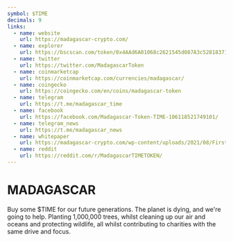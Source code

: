 ```yaml
---
symbol: $TIME
decimals: 9
links:
  - name: website
    url: https://madagascar-crypto.com/
  - name: explorer
    url: https://bscscan.com/token/0x4AAd6A01068c2621545d087A3c5281837112585b
  - name: twitter
    url: https://twitter.com/MadagascarToken
  - name: coinmarketcap
    url: https://coinmarketcap.com/currencies/madagascar/
  - name: coingecko
    url: https://coingecko.com/en/coins/madagascar-token
  - name: telegram
    url: https://t.me/madagascar_time
  - name: facebook
    url: https://facebook.com/Madagascar-Token-TIME-106118521749101/
  - name: telegram_news
    url: https://t.me/madagascar_news
  - name: whitepaper
    url: https://madagascar-crypto.com/wp-content/uploads/2021/08/First_Whitepaper.pdf
  - name: reddit
    url: https://reddit.com/r/MadagascarTIMETOKEN/
---
```


# MADAGASCAR

Buy some $TIME for our future generations. The planet is dying, and we're going to help. Planting 1,000,000 trees, whilst cleaning up our air and oceans and protecting wildlife, all whilst contributing to charities with the same drive and focus.
